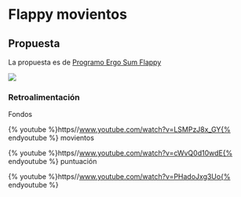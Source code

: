 
# Flappy movientos

## Propuesta

La propuesta es de [Programo Ergo Sum Flappy](http://www.programoergosum.com/cursos-online/scratch/115-juego-de-flappy-bird-programado-con-scratch)

![](http://www.estudioiphone.com/wp-content/uploads/2014/02/416710-7-tips-for-high-scores-on-flappy-bird.jpg)


### Retroalimentación

Fondos

{% youtube %}https//www.youtube.com/watch?v=LSMPzJ8x_GY{% endyoutube %}
movientos

{% youtube %}https//www.youtube.com/watch?v=cWvQ0d10wdE{% endyoutube %}
puntuación

{% youtube %}https//www.youtube.com/watch?v=PHadoJxg3Uo{% endyoutube %}

